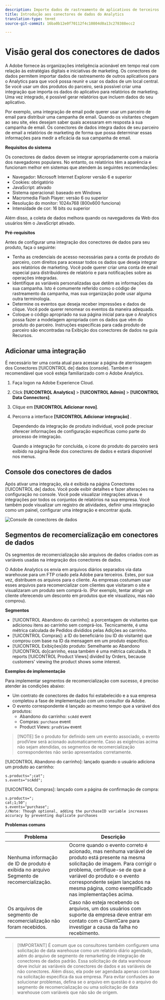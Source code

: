 ```yaml
---
description: Importe dados de rastreamento de aplicativos de terceiros para o Analytics.
title: Introdução aos conectores de dados do Analytics
translation-type: tm+mt
source-git-commit: 16ba0b12e0f70112f4c10804d0a13c278388ecc2

---
```



# Visão geral dos conectores de dados

A Adobe fornece às organizações inteligência acionável em tempo real com relação às estratégias digitais e iniciativas de marketing. Os conectores de dados permitem importar dados de rastreamento de outros aplicativos para o Analytics para que você possa reunir e usar os dados de um local central. Se você usar um dos produtos do parceiro, será possível criar uma integração que importa os dados do aplicativo para relatórios de marketing. Uma vez integrado, é possível gerar relatórios que incluem dados do seu aplicativo.

Por exemplo, uma integração de email pode querer usar um parceiro de email para distribuir uma campanha de email. Quando os visitantes chegam ao seu site, eles desejam saber quais acessaram em resposta à sua campanha de email. Os conectores de dados integra dados de seu parceiro de email a relatórios de marketing de forma que possa determinar essas informações para medir a eficácia da sua campanha de email.

**Requisitos do sistema**

Os conectores de dados devem se integrar apropriadamente com a maioria dos navegadores populares. No entanto, os relatórios têm a aparência e funcionam melhor em sistemas que atendem às seguintes recomendações:

* Navegador: Microsoft Internet Explorer versão 6 e superior
* Cookies: obrigatório
* JavaScript: ativado
* Sistema operacional: baseado em Windows
* Macromedia Flash Player: versão 6 ou superior
* Resolução do monitor: 1024x768 (800x600 funciona)
* Intensidade de cor: 16 bits ou superior 

Além disso, a coleta de dados melhora quando os navegadores da Web dos usuários têm o JavaScript ativado.

**Pré-requisitos**

Antes de configurar uma integração dos conectores de dados para seu produto, faça o seguinte:

* Tenha as credenciais de acesso necessárias para a conta de produto do parceiro, com direitos para acessar todos os dados que deseja integrar aos relatórios de marketing. Você pode querer criar uma conta de email especial para distribuidores de relatório e para notificações sobre as operações integradas.
* Identifique as variáveis personalizadas que detêm as informações da sua campanha. Isto é comumente referido como o código de rastreamento da campanha, mas sua organização pode usar alguma outra terminologia.
* Determine os eventos que deseja receber impressões e dados de clique. Você pode querer renomear os eventos da maneira adequada.
* Coloque o código apropriado na sua página inicial para que o Analytics possa fazer a modelagem apropriada com os dados que vêm do produto do parceiro. Instruções específicas para cada produto de parceiro são encontradas na Exibição dos conectores de dados na guia Recursos.

## Adicionar uma integração

É necessário ter uma conta atual para acessar a página de aterrissagem dos Conectores [!UICONTROL de] dados (console). Também é recomendável que você esteja familiarizado com o Adobe Analytics.

1. Faça logon na Adobe Experience Cloud.
1. Click **[!UICONTROL Analytics]** &gt; **[!UICONTROL Admin]** &gt; **[!UICONTROL Data Connectors]**.
1. Clique em **[!UICONTROL Adicionar novo]**.
1. Percorra a interface **[!UICONTROL Adicionar integração]** .

   Dependendo da integração de produto individual, você pode precisar oferecer informações de configuração específicas como parte do processo de integração.

   Quando a integração for concluída, o ícone do produto do parceiro será exibido na página Rede dos conectores de dados e estará disponível nos menus.

## Console dos conectores de dados

Após ativar uma integração, ela é exibida na página Conectores [!UICONTROL de] dados. Você pode exibir detalhes e fazer alterações na configuração no console. Você pode visualizar integrações ativas e integrações por todos os conjuntos de relatórios na sua empresa. Você também pode visualizar um registro de atividades, definir uma integração como um painel, configurar uma integração e encontrar ajuda.

![Console de conectores de dados](assets/data-connectors-console.png)

## Segmentos de recomercialização em conectores de dados

Os segmentos de recomercialização são arquivos de dados criados com as variáveis usadas na integração dos conectores de dados.

O Adobe Analytics os envia em arquivos diários separados via data warehouse para um FTP criado pela Adobe para terceiros. Estes, por sua vez, distribuem os arquivos para o cliente. As empresas costumam usar esses arquivos para recomercializar com clientes que visitaram o site e visualizaram um produto sem comprá-lo. (Por exemplo, tentar atingir um cliente oferecendo um desconto em produtos que ele visualizou, mas não comprou).

**Segmentos**

* [!UICONTROL Abandono do carrinho]: a porcentagem de visitantes que adicionou itens ao carrinho sem comprá-los. Tecnicamente, é uma métrica calculada de Pedidos divididos pelas Adições ao carrinho.
* [!UICONTROL Compras]: a ID do beneficiário (ou ID do visitante) que comprou com base na ID da mensagem em um produto específico.
* [!UICONTROL Exibições]do produto: Semelhante ao Abandono [!UICONTROL do]carrinho, essa também é uma métrica calculada. It reports [!UICONTROL Product Views] divided by Orders, because customers' viewing the product shows some interest.

**Exemplos de implementação**

Para implementar segmentos de recomercialização com sucesso, é preciso atender às condições abaixo:

* Um contrato de conectores de dados foi estabelecido e a sua empresa completou a fase de implementação com um consultor da Adobe.
* O evento correspondente é lançado ao mesmo tempo que a variável dos produtos:
   * Abandono do carrinho: `scAdd` event
   * Compras: `purchase` event
   * Product Views: `prodView` event

> [!NOTE] Se o produto for definido sem um evento associado, o evento prodView será acionado automaticamente.
Caso as exigências acima não sejam atendidas, os segmentos de recomercialização correspondentes não serão apresentados corretamente.

[!UICONTROL Abandono do carrinho]: lançado quando o usuário adiciona um produto ao carrinho:

```
s.products=";cat";
s.events="scAdd";
```

[!UICONTROL Compras]: lançado com a página de confirmação de compra:

```
s.products=";
cat;1;50";
s.events="purchase";
//Note: Though optional, adding the purchaseID variable increases accuracy by preventing duplicate purchases
```

**Problemas comuns**

| Problema | Descrição |
| -----------| ---------- |  
| Nenhuma informação de ID de produto é exibida no arquivo Segmento de recomercialização. | Ocorre quando o evento correto é acionado, mas nenhuma variável de produto está presente na mesma solicitação de imagem. Para corrigir o problema, certifique-se de que a variável do produto e o evento correspondente sejam lançados na mesma página, como exemplificado nas implementações acima. |
| Os arquivos de segmento de recomercialização não foram recebidos. | Caso não esteja recebendo os arquivos, um dos usuários com suporte da empresa deve entrar em contato com o ClientCare para investigar a causa da falha no recebimento. |


> [!IMPORTANT] É comum que os consultores também configurem uma solicitação de data warehouse como um relatório diário agendado, além do arquivo de segmento de remarketing de integração de conectores de dados padrão. Essa solicitação de data warehouse deve incluir as variáveis de conectores de dados e as variáveis de não conectores. Além disso, ela pode ser agendada apenas com base na solicitação específica da sua empresa. Para evitar confusões ao solucionar problemas, defina se o arquivo em questão é o arquivo do segmento de recomercialização ou uma solicitação de data warehouse com variáveis que não são de origem.
